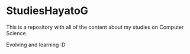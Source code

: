 # StudiesHayatoG

This is a repository with all of the content about my studies on Computer Science.

Evolving and learning :D
